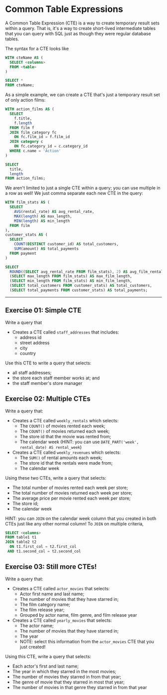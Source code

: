 # Common Table Expressions

A Common Table Expression (CTE) is a way to create temporary result sets within a query. That is, it's a way to create short-lived intermediate tables that you can query with SQL just as though they were regular database tables.

The syntax for a CTE looks like

```sql
WITH cteName AS (
  SELECT <columns>
  FROM <table>
)

SELECT *
FROM cteName;
```

As a simple example, we can create a CTE that's just a temporary result set of only action films:

```sql
WITH action_films AS (
  SELECT
    f.title,
    f.length
  FROM film f
  JOIN film_category fc
    ON fc.film_id = f.film_id
  JOIN category c
    ON fc.category_id = c.category_id
  WHERE c.name = 'Action'
)

SELECT
  title,
  length
FROM action_films;
```

We aren't limited to just a single CTE within a query; you can use multiple in a row as well! We just comma separate each new CTE in the query:

```sql
WITH film_stats AS (
  SELECT
    AVG(rental_rate) AS avg_rental_rate,
    MAX(length) AS max_length,
    MIN(length) AS min_length
  FROM film
),
customer_stats AS (
  SELECT
    COUNT(DISTINCT customer_id) AS total_customers,
    SUM(amount) AS total_payments
  FROM payment
)

SELECT
  ROUND((SELECT avg_rental_rate FROM film_stats), 2) AS avg_film_rental_rate,
  (SELECT max_length FROM film_stats) AS max_film_length,
  (SELECT min_length FROM film_stats) AS min_film_length,
  (SELECT total_customers FROM customer_stats) AS total_customers,
  (SELECT total_payments FROM customer_stats) AS total_payments;
```

-----

## Exercise 01: Simple CTE

Write a query that

  - Creates a CTE called `staff_addresses` that includes:
    - address id
    - street address
    - city
    - country

Use this CTE to write a query that selects:

  - all staff addresses;
  - the store each staff member works at; and
  - the staff member's store manager


## Exercise 02: Multiple CTEs

Write a query that:

  - Creates a CTE called `weekly_rentals` which selects:
    - The `COUNT()` of movies rented each week;
    - The `COUNT()` of movies returned each week;
    - The store id that the movie was rented from;
    - The calendar week (HINT: you can use `DATE_PART('week', rental_date) AS rental_week`)
  - Creates a CTE called `weekly_revenues` which selects:
    - The `SUM()` of rental amounts each week;
    - The store id that the rentals were made from;
    - The calendar week
   
Using these two CTEs, write a query that selects:
  - The total number of movies rented each week per store;
  - The total number of movies returned each week per store;
  - The average price per movie rented each week per store;
  - The store id;
  - The calendar week

HINT: you can `JOIN` on the calendar week column that you created in both CTEs just like any other normal column! To `JOIN` on multiple criteria,

```sql
SELECT <columns>
FROM table1 t1
JOIN table2 t2
  ON t1.first_col = t2.first_col
 AND t1.second_col = t2.second_col
```


## Exercise 03: Still more CTEs!

Write a query that:

  - Creates a CTE called `actor_movies` that selects:
    - Actor first name and last name;
    - The number of movies that they have starred in;
    - The film category name;
    - The film release year;
    - Grouped by actor name, film genre, and film release year
  - Creates a CTE called `yearly_movies` that selects:
    - The actor name;
    - The number of movies that they have starred in;
    - The year
    - NOTE: select this information from the `actor_movies` CTE that you just created!

Using this CTE, write a query that selects:
  - Each actor's first and last name;
  - The year in which they starred in the most movies;
  - The number of movies they starred in from that year;
  - The genre of movie that they starred in most that year;
  - The number of movies in that genre they starred in from that year
